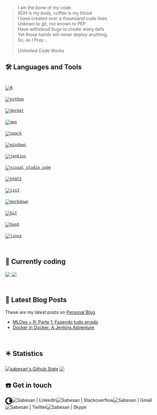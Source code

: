 ###

> I am the bone of my code <br /> 
XGH is my body, coffee is my blood <br /> 
I have created over a thounsand code lines <br /> 
Unkown to git, nor known to PEP <br /> 
Have withstood bugs to create many defs <br /> 
Yet those hands will never deploy anything. <br /> 
So, as I Pray... <br /> <br /> 
Unlimited Code Works


<p></p>

## :hammer_and_wrench: Languages and Tools
[<code>
<img alt="R" width="26px" src="https://img.icons8.com/officel/80/000000/registered-trademark.png" />
</code>](https://www.r-project.org/)
[<code>
<img alt="python" width="26px" src="https://img.icons8.com/color/240/000000/python.png">
</code>](https://www.python.org/)
[<code>
<img alt="docker" width="26px" src="https://img.icons8.com/color/48/000000/docker.png">
</code>](https://www.docker.com/)
[<code>
<img alt="aws" width="26px" src="https://img.icons8.com/color/96/000000/amazon-web-services.png">
</code>](https://aws.amazon.com/)
[<code>
<img alt="spark" width="56px" src="https://www.vectorlogo.zone/logos/apache_spark/apache_spark-ar21.svg">
</code>](https://spark.apache.org/)
[<code>
<img alt="windows" width="26px" src="https://img.icons8.com/color/48/000000/hadoop-distributed-file-system.png">
</code>](https://hadoop.apache.org/)
[<code>
<img alt="jenkins" width="26px" src="https://img.icons8.com/color/48/000000/jenkins.png">
</code>](https://www.jenkins.io/)
[<code>
<img alt="visual studio code" width="26px" src="https://img.icons8.com/fluent/240/000000/visual-studio-code-2019.png" />
</code>](https://code.visualstudio.com/)
[<code>
<img alt="html5" width="26px" src="https://img.icons8.com/color/240/000000/html-5.png">
</code>](https://developer.mozilla.org/en-US/docs/Web/HTML)
[<code>
<img alt="css3" width="26px" src="https://img.icons8.com/color/240/000000/css3.png">
</code>](https://developer.mozilla.org/en-US/docs/Web/CSS)
[<code>
<img alt="markdown" width="26px" src="https://img.icons8.com/ios-filled/100/000000/markdown.png">
</code>](https://www.markdownguide.org/)
[<code>
<img alt="Git" width="26px" src="https://img.icons8.com/color/240/000000/git.png">
</code>](https://git-scm.com/)
[<code>
<img alt="bash" width="26px" src="https://img.icons8.com/plasticine/100/000000/bash.png">
</code>](https://www.gnu.org/software/bash/)
[<code>
<img alt="linux" width="26px" src="https://img.icons8.com/color/96/000000/linux.png">
</code>](https://www.kernel.org/)


</br>

## :rocket: Currently coding

<a href="https://github.com/A2TW/data-preparation"></a>
<a><img align="center" src="https://github-readme-stats.vercel.app/api/pin?username=a2tw&repo=data-preparation&show_owner=true"></a></th>
<a href="https://github.com/adelmofilho/mlworks"></a>
<a><img align="center" src="https://github-readme-stats.vercel.app/api/pin?username=adelmofilho&repo=mlworks&show_owner=true"></a></th>


</br>

## 📝 Latest Blog Posts

These are my latest posts on [Personal Blog](https://blog.adelmofilho.com/)

- [MLOps + R: Parte 1: Fazendo tudo errado](https://blog.adelmofilho.com/2020-09-30-mlops1/)
- [Docker in Docker: A Jenkins Adventure](https://blog.adelmofilho.com/2020-06-21-dind/)


</br>

## :eight_pointed_black_star: Statistics

<a href="https://github-readme-stats.sabesansathananthan.vercel.app/api?username=adelmofilho&show_icons=true&hide_border=true&count_private=true&include_all_commits=false&theme=vue">
<img align="center" alt="sabesan's Github Stats" src="https://github-readme-stats.sabesansathananthan.vercel.app/api?username=adelmofilho&show_icons=true&hide_border=true&count_private=true&include_all_commits=false&theme=vue" /></a>
<a href="https://github-readme-stats.sabesansathananthan.vercel.app/api/top-langs/?username=adelmofilho&layout=compact&theme=vue&hide=html,css,jupyter%20notebook&layout=compact&hide_border=true/">
  <img align="center" src="https://github-readme-stats.sabesansathananthan.vercel.app/api/top-langs/?username=adelmofilho&layout=compact&theme=vue&hide=html,css,jupyter%20notebook&layout=compact&hide_border=true/" />
</a>

</br>

## :phone: Get in touch

[<img align="left" alt="Sabesan" height="22px" src="https://raw.githubusercontent.com/iconic/open-iconic/master/svg/globe.svg" />][website]
[<img align="left" alt="Sabesan | LinkedIn" height="22px" src="https://cdn.jsdelivr.net/npm/simple-icons@v3/icons/linkedin.svg" />][linkedin]
[<img align="left" alt="Sabesan | Stackoverflow" height="22px" src="https://cdn.jsdelivr.net/npm/simple-icons@v3/icons/stackoverflow.svg" />][stackoverflow]
[<img align="left" alt="Sabesan | Gmail" height="22px" src="https://cdn.jsdelivr.net/npm/simple-icons@v3/icons/gmail.svg" />][gmail]
[<img align="left" alt="Sabesan | Twitter" height="22px" src="https://cdn.jsdelivr.net/npm/simple-icons@v3/icons/twitter.svg" />][twitter]
[<img align="left" alt="Sabesan | Skype" height="22px" src="https://cdn.jsdelivr.net/npm/simple-icons@v3/icons/skype.svg" />][skype]


[website]: https://blog.adelmofilho.com/
[linkedin]: https://www.linkedin.com/in/adelmoaguiarfilho/
[stackoverflow]: https://stackoverflow.com/users/7311764/adelmo-filho
[gmail]: mailto:adelmo.aguiar.filho@gmail.com
[twitter]: https://twitter.com/AdelmoFilho42
[skype]: https://join.skype.com/invite/adelmo.filho42
